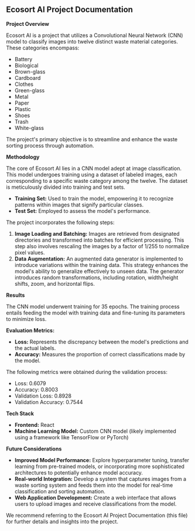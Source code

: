 ## Ecosort AI Project Documentation

**Project Overview**

Ecosort AI is a project that utilizes a Convolutional Neural Network (CNN) model to classify images into twelve distinct waste material categories. These categories encompass:

* Battery
* Biological
* Brown-glass
* Cardboard
* Clothes
* Green-glass
* Metal
* Paper
* Plastic
* Shoes
* Trash
* White-glass

The project's primary objective is to streamline and enhance the waste sorting process through automation.

**Methodology**

The core of Ecosort AI lies in a CNN model adept at image classification. This model undergoes training using a dataset of labeled images, each corresponding to a specific waste category among the twelve. The dataset is meticulously divided into training and test sets.

* **Training Set:** Used to train the model, empowering it to recognize patterns within images that signify particular classes.
* **Test Set:** Employed to assess the model's performance.

The project incorporates the following steps:

1. **Image Loading and Batching:** Images are retrieved from designated directories and transformed into batches for efficient processing. This step also involves rescaling the images by a factor of 1/255 to normalize pixel values.
2. **Data Augmentation:** An augmented data generator is implemented to introduce variations within the training data. This strategy enhances the model's ability to generalize effectively to unseen data. The generator introduces random transformations, including rotation, width/height shifts, zoom, and horizontal flips.

**Results**

The CNN model underwent training for 35 epochs. The training process entails feeding the model with training data and fine-tuning its parameters to minimize loss.

**Evaluation Metrics:**

* **Loss:** Represents the discrepancy between the model's predictions and the actual labels.
* **Accuracy:** Measures the proportion of correct classifications made by the model.

The following metrics were obtained during the validation process:

* Loss: 0.6079
* Accuracy: 0.8003
* Validation Loss: 0.8928
* Validation Accuracy: 0.7544

**Tech Stack**

* **Frontend:** React
* **Machine Learning Model:** Custom CNN model (likely implemented using a framework like TensorFlow or PyTorch)




**Future Considerations**

* **Improved Model Performance:** Explore hyperparameter tuning, transfer learning from pre-trained models, or incorporating more sophisticated architectures to potentially enhance model accuracy.
* **Real-world Integration:** Develop a system that captures images from a waste sorting system and feeds them into the model for real-time classification and sorting automation.
* **Web Application Development:** Create a web interface that allows users to upload images and receive classifications from the model.

We recommend referring to the Ecosort AI Project Documentation (this file) for further details and insights into the project.
